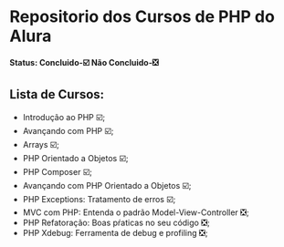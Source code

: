 # Repositorio dos Cursos de PHP do Alura
#### Status: Concluido-:ballot_box_with_check:  Não Concluido-:negative_squared_cross_mark:
## Lista de Cursos:
- Introdução ao PHP :ballot_box_with_check:;
- Avançando com PHP :ballot_box_with_check:;
- Arrays :ballot_box_with_check:;
- PHP Orientado a Objetos :ballot_box_with_check:;
- PHP Composer :ballot_box_with_check:;
- Avançando com PHP Orientado a Objetos :ballot_box_with_check:;
- PHP Exceptions: Tratamento de erros :ballot_box_with_check:;
- MVC com PHP: Entenda o padrão Model-View-Controller :negative_squared_cross_mark:;
- PHP Refatoração: Boas pŕaticas no seu código :negative_squared_cross_mark:;
- PHP Xdebug: Ferramenta de debug e profiling :negative_squared_cross_mark:;
